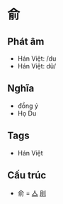 # 俞

## Phát âm
* Hán Việt: /du
* Hán Việt: dũ/

## Nghĩa
* đồng ý
* Họ Du

## Tags
* Hán Việt

## Cấu trúc
* 俞 = [亼](亼.md) [刖](刖.md)

<script>window.HANZI_FIELD='俞';</script>